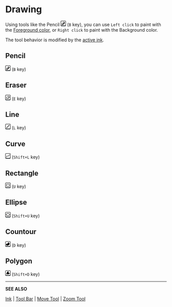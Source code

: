 # Drawing

Using tools like the Pencil ![Pencil tool icon](tools/pencil-tool.png) (`B` key),
you can use `Left click` to paint with the [Foreground color](color-bar.md), or `Right click`
to paint with the Background color.

The tool behavior is modified by the [active ink](ink.md).

## Pencil

![Pencil tool icon](tools/pencil-tool.png) (`B` key)

## Eraser

![Eraser tool icon](tools/eraser-tool.png) (`E` key)

## Line

![Line tool icon](tools/line-tool.png) (`L` key)

## Curve

![Curve tool icon](tools/curve-tool.png) (`Shift+L` key)

## Rectangle

![Rectangle tool icon](tools/rectangle-tool.png) (`U` key)

## Ellipse

![Ellipse tool icon](tools/ellipse-tool.png) (`Shift+U` key)

## Countour

![Countour tool icon](tools/countour-tool.png) (`D` key)

## Polygon

![Polygon tool icon](tools/polygon-tool.png) (`Shift+D` key)

---

**SEE ALSO**

[Ink](ink.md) |
[Tool Bar](tool-bar.md) |
[Move Tool](move-tool.md) |
[Zoom Tool](zoom-tool.md)
